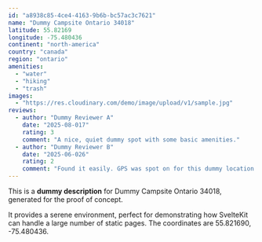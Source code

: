 ```yaml
---
id: "a8938c85-4ce4-4163-9b6b-bc57ac3c7621"
name: "Dummy Campsite Ontario 34018"
latitude: 55.82169
longitude: -75.480436
continent: "north-america"
country: "canada"
region: "ontario"
amenities:
  - "water"
  - "hiking"
  - "trash"
images:
  - "https://res.cloudinary.com/demo/image/upload/v1/sample.jpg"
reviews:
  - author: "Dummy Reviewer A"
    date: "2025-08-017"
    rating: 3
    comment: "A nice, quiet dummy spot with some basic amenities."
  - author: "Dummy Reviewer B"
    date: "2025-06-026"
    rating: 2
    comment: "Found it easily. GPS was spot on for this dummy location."
---
```


This is a **dummy description** for Dummy Campsite Ontario 34018, generated for the proof of concept.

It provides a serene environment, perfect for demonstrating how SvelteKit can handle a large number of static pages. The coordinates are 55.821690, -75.480436.
